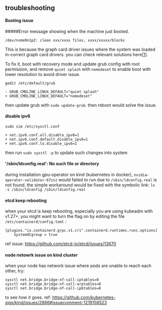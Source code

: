 ## troubleshooting ##

#### Booting issue

#####Error message showing when the machine just booted.
```
/dev/nvme0n1p2: clean xxx/xxxx files, xxxx/xxxxx/blocks
```

This is because the graph card driver issues where the system was loaded in-correct graph card drivers. you can check relevant solutions here[[1](https://askubuntu.com/questions/1277842/ubuntu-20-04-stuck-at-dev-nvme0n1p5-clean-xxx-xxx-files-xxx-xxx-blocks-duri)].

To fix it, boot with recovery mode and update grub config with root permission, and remove `quiet splash` with `nomodeset` to enable boot with lower resolution to avoid driver issue.

```
gedit /etc/default/grub

- GRUB_CMDLINE_LINUX_DEFAULT="quiet splash"
+ GRUB_CMDLINE_LINUX_DEFAULT="nomodeset"

```

then update grub with `sudo update-grub`. then reboot would solve the issue.


#### disable ipv6

```
sudo vim /etc/sysctl.conf

+ net.ipv6.conf.all.disable_ipv6=1
+ net.ipv6.conf.default.disable_ipv6=1
+ net.ipv6.conf.lo.disable_ipv6=1

```
then run `sudo sysctl -p` to update such changes into system

#### '/sbin/ldconfig.real': No such file or directory

during installation gpu-operator on kind (kubernetes in docker), `nvidia-operator-validator-67zsz` would failed to run due to `/sbin/ldconfig.real` is not found.
the simple workaround would be fixed with the symbolic link: `ln -s /sbin/ldconfig /sbin/ldconfig.real`

#### etcd keep rebooting ####

when your etcd is keep rebooting, especially you are using kubeadm with v1.27+,
you might want to turn the flag on by editing the file `/etc/containerd/config.toml` :

```
[plugins."io.containerd.grpc.v1.cri".containerd.runtimes.runc.options]
    SystemdCgroup = true
```

ref issue: https://github.com/etcd-io/etcd/issues/13670

#### node netowrk issue on kind cluster

when your node has network issue where pods are unable to reach each other,
try: 

```
sysctl net.bridge.bridge-nf-call-iptables=0
sysctl net.bridge.bridge-nf-call-arptables=0
sysctl net.bridge.bridge-nf-call-ip6tables=0
```
 to see how it goes.
 ref: https://github.com/kubernetes-sigs/kind/issues/2886#issuecomment-1219158523
